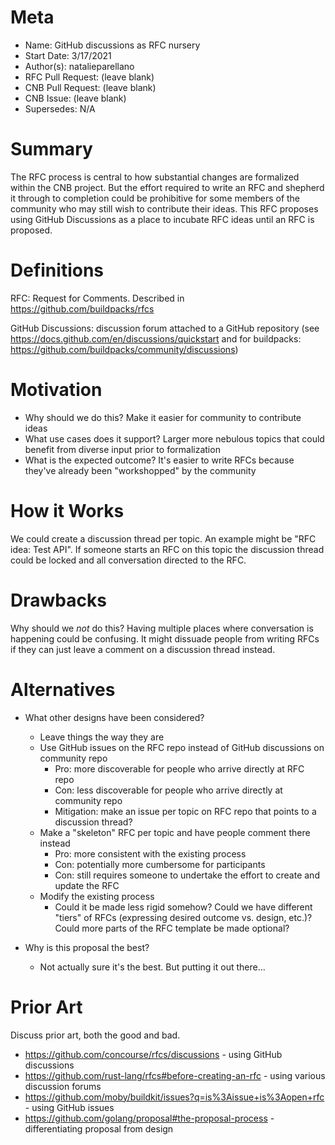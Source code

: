 # Meta
[meta]: #meta
- Name: GitHub discussions as RFC nursery
- Start Date: 3/17/2021
- Author(s): natalieparellano
- RFC Pull Request: (leave blank)
- CNB Pull Request: (leave blank)
- CNB Issue: (leave blank)
- Supersedes: N/A

# Summary
[summary]: #summary

The RFC process is central to how substantial changes are formalized within the CNB project. But the effort required to write an RFC and shepherd it through to completion could be prohibitive for some members of the community who may still wish to contribute their ideas. This RFC proposes using GitHub Discussions as a place to incubate RFC ideas until an RFC is proposed.

# Definitions
[definitions]: #definitions

RFC: Request for Comments. Described in https://github.com/buildpacks/rfcs

GitHub Discussions: discussion forum attached to a GitHub repository (see https://docs.github.com/en/discussions/quickstart and for buildpacks: https://github.com/buildpacks/community/discussions)

# Motivation
[motivation]: #motivation

- Why should we do this? Make it easier for community to contribute ideas
- What use cases does it support? Larger more nebulous topics that could benefit from diverse input prior to formalization
- What is the expected outcome? It's easier to write RFCs because they've already been "workshopped" by the community

# How it Works
[how-it-works]: #how-it-works

We could create a discussion thread per topic. An example might be "RFC idea: Test API". If someone starts an RFC on this topic the discussion thread could be locked and all conversation directed to the RFC.

# Drawbacks
[drawbacks]: #drawbacks

Why should we *not* do this? Having multiple places where conversation is happening could be confusing. It might dissuade people from writing RFCs if they can just leave a comment on a discussion thread instead.

# Alternatives
[alternatives]: #alternatives

- What other designs have been considered?

  - Leave things the way they are
  - Use GitHub issues on the RFC repo instead of GitHub discussions on community repo
    - Pro: more discoverable for people who arrive directly at RFC repo
    - Con: less discoverable for people who arrive directly at community repo
    - Mitigation: make an issue per topic on RFC repo that points to a discussion thread?
  - Make a "skeleton" RFC per topic and have people comment there instead
    - Pro: more consistent with the existing process
    - Con: potentially more cumbersome for participants
    - Con: still requires someone to undertake the effort to create and update the RFC
  - Modify the existing process
    - Could it be made less rigid somehow? Could we have different "tiers" of RFCs (expressing desired outcome vs. design, etc.)? Could more parts of the RFC template be made optional?

- Why is this proposal the best?

  - Not actually sure it's the best. But putting it out there...

# Prior Art
[prior-art]: #prior-art

Discuss prior art, both the good and bad.

  - https://github.com/concourse/rfcs/discussions - using GitHub discussions
  - https://github.com/rust-lang/rfcs#before-creating-an-rfc - using various discussion forums
  - https://github.com/moby/buildkit/issues?q=is%3Aissue+is%3Aopen+rfc - using GitHub issues
  - https://github.com/golang/proposal#the-proposal-process - differentiating proposal from design

